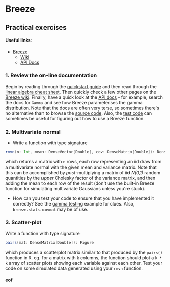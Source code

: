 # Breeze

## Practical exercises

#### Useful links:

* [Breeze](https://github.com/scalanlp/breeze/)
  * [Wiki](https://github.com/scalanlp/breeze/wiki)
  * [API Docs](http://www.scalanlp.org/api/breeze/)

### 1. Review the on-line documentation

Begin by reading through the [quickstart guide](https://github.com/scalanlp/breeze/wiki/Quickstart) and then read through the [linear algebra cheat sheet](https://github.com/scalanlp/breeze/wiki/Linear-Algebra-Cheat-Sheet). Then quickly check a few other pages on the [Breeze wiki](https://github.com/scalanlp/breeze/wiki). Finally, have a quick look at the [API docs](http://www.scalanlp.org/api/breeze/) - for example, search the docs for `Gamma` and see how Breeze parameterises the gamma distribution. Note that the docs are often very terse, so sometimes there's no alternative than to browse the [source code](https://github.com/scalanlp/breeze/tree/master/math/src/main/scala/breeze). Also, the [test code](https://github.com/scalanlp/breeze/tree/master/math/src/test/scala/breeze) can sometimes be useful for figuring out how to use a Breeze function.

### 2. Multivariate normal

* Write a function with type signature
```scala
rmvn(n: Int, mean: DenseVector[Double], cov: DenseMatrix[Double]): DenseMatrix[Double]
```
which returns a matrix with `n` rows, each row representing an iid draw from a multivariate normal with the given mean and variance matrix. Note that this can be accomplished by *post*-multiplying a matrix of iid *N(0,1)* random quantities by the *upper* Cholesky factor of the variance matrix, and then adding the mean to each row of the result (don't use the built-in Breeze function for simulating multivariate Gaussians unless you're stuck).
* How can you test your code to ensure that you have implemented it correctly? See the [gamma testing](../examples/C4-GammaTest/src/main/scala/gamma-test.scala) example for clues. Also, `breeze.stats.covmat` may be of use.

### 3. Scatter-plot

Write a function with type signature
```scala
pairs(mat: DenseMatrix[Double]): Figure
```
which produces a scatterplot matrix similar to that produced by the `pairs()` function in R. eg. for a matrix with `k` columns, the function should plot a `k * k` array of scatter plots showing each variable against each other. Test your code on some simulated data generated using your `rmvn` function.


#### eof
